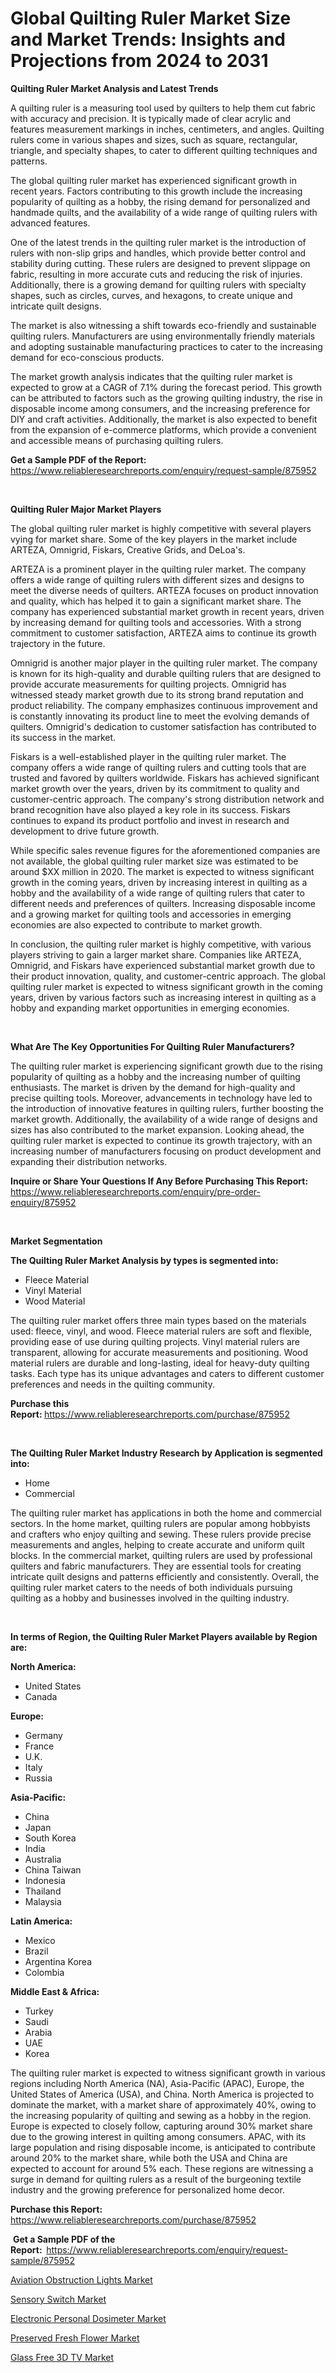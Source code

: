 <p><h1>Global Quilting Ruler Market Size and Market Trends: Insights and Projections from 2024 to 2031</h1></p><p><strong>Quilting Ruler Market Analysis and Latest Trends</strong></p>
<p><p>A quilting ruler is a measuring tool used by quilters to help them cut fabric with accuracy and precision. It is typically made of clear acrylic and features measurement markings in inches, centimeters, and angles. Quilting rulers come in various shapes and sizes, such as square, rectangular, triangle, and specialty shapes, to cater to different quilting techniques and patterns.</p><p>The global quilting ruler market has experienced significant growth in recent years. Factors contributing to this growth include the increasing popularity of quilting as a hobby, the rising demand for personalized and handmade quilts, and the availability of a wide range of quilting rulers with advanced features.</p><p>One of the latest trends in the quilting ruler market is the introduction of rulers with non-slip grips and handles, which provide better control and stability during cutting. These rulers are designed to prevent slippage on fabric, resulting in more accurate cuts and reducing the risk of injuries. Additionally, there is a growing demand for quilting rulers with specialty shapes, such as circles, curves, and hexagons, to create unique and intricate quilt designs.</p><p>The market is also witnessing a shift towards eco-friendly and sustainable quilting rulers. Manufacturers are using environmentally friendly materials and adopting sustainable manufacturing practices to cater to the increasing demand for eco-conscious products.</p><p>The market growth analysis indicates that the quilting ruler market is expected to grow at a CAGR of 7.1% during the forecast period. This growth can be attributed to factors such as the growing quilting industry, the rise in disposable income among consumers, and the increasing preference for DIY and craft activities. Additionally, the market is also expected to benefit from the expansion of e-commerce platforms, which provide a convenient and accessible means of purchasing quilting rulers.</p></p>
<p><strong>Get a Sample PDF of the Report:&nbsp;</strong> <a href="https://www.reliableresearchreports.com/enquiry/request-sample/875952">https://www.reliableresearchreports.com/enquiry/request-sample/875952</a></p>
<p>&nbsp;</p>
<p><strong>Quilting Ruler Major Market Players</strong></p>
<p><p>The global quilting ruler market is highly competitive with several players vying for market share. Some of the key players in the market include ARTEZA, Omnigrid, Fiskars, Creative Grids, and DeLoa's.</p><p>ARTEZA is a prominent player in the quilting ruler market. The company offers a wide range of quilting rulers with different sizes and designs to meet the diverse needs of quilters. ARTEZA focuses on product innovation and quality, which has helped it to gain a significant market share. The company has experienced substantial market growth in recent years, driven by increasing demand for quilting tools and accessories. With a strong commitment to customer satisfaction, ARTEZA aims to continue its growth trajectory in the future.</p><p>Omnigrid is another major player in the quilting ruler market. The company is known for its high-quality and durable quilting rulers that are designed to provide accurate measurements for quilting projects. Omnigrid has witnessed steady market growth due to its strong brand reputation and product reliability. The company emphasizes continuous improvement and is constantly innovating its product line to meet the evolving demands of quilters. Omnigrid's dedication to customer satisfaction has contributed to its success in the market.</p><p>Fiskars is a well-established player in the quilting ruler market. The company offers a wide range of quilting rulers and cutting tools that are trusted and favored by quilters worldwide. Fiskars has achieved significant market growth over the years, driven by its commitment to quality and customer-centric approach. The company's strong distribution network and brand recognition have also played a key role in its success. Fiskars continues to expand its product portfolio and invest in research and development to drive future growth.</p><p>While specific sales revenue figures for the aforementioned companies are not available, the global quilting ruler market size was estimated to be around $XX million in 2020. The market is expected to witness significant growth in the coming years, driven by increasing interest in quilting as a hobby and the availability of a wide range of quilting rulers that cater to different needs and preferences of quilters. Increasing disposable income and a growing market for quilting tools and accessories in emerging economies are also expected to contribute to market growth.</p><p>In conclusion, the quilting ruler market is highly competitive, with various players striving to gain a larger market share. Companies like ARTEZA, Omnigrid, and Fiskars have experienced substantial market growth due to their product innovation, quality, and customer-centric approach. The global quilting ruler market is expected to witness significant growth in the coming years, driven by various factors such as increasing interest in quilting as a hobby and expanding market opportunities in emerging economies.</p></p>
<p>&nbsp;</p>
<p><strong>What Are The Key Opportunities For Quilting Ruler Manufacturers?</strong></p>
<p><p>The quilting ruler market is experiencing significant growth due to the rising popularity of quilting as a hobby and the increasing number of quilting enthusiasts. The market is driven by the demand for high-quality and precise quilting tools. Moreover, advancements in technology have led to the introduction of innovative features in quilting rulers, further boosting the market growth. Additionally, the availability of a wide range of designs and sizes has also contributed to the market expansion. Looking ahead, the quilting ruler market is expected to continue its growth trajectory, with an increasing number of manufacturers focusing on product development and expanding their distribution networks.</p></p>
<p><strong>Inquire or Share Your Questions If Any Before Purchasing This Report:</strong> <a href="https://www.reliableresearchreports.com/enquiry/pre-order-enquiry/875952">https://www.reliableresearchreports.com/enquiry/pre-order-enquiry/875952</a></p>
<p>&nbsp;</p>
<p><strong>Market Segmentation</strong></p>
<p><strong>The Quilting Ruler Market Analysis by types is segmented into:</strong></p>
<p><ul><li>Fleece Material</li><li>Vinyl Material</li><li>Wood Material</li></ul></p>
<p><p>The quilting ruler market offers three main types based on the materials used: fleece, vinyl, and wood. Fleece material rulers are soft and flexible, providing ease of use during quilting projects. Vinyl material rulers are transparent, allowing for accurate measurements and positioning. Wood material rulers are durable and long-lasting, ideal for heavy-duty quilting tasks. Each type has its unique advantages and caters to different customer preferences and needs in the quilting community.</p></p>
<p><strong>Purchase this Report:&nbsp;</strong><a href="https://www.reliableresearchreports.com/purchase/875952">https://www.reliableresearchreports.com/purchase/875952</a></p>
<p>&nbsp;</p>
<p><strong>The Quilting Ruler Market Industry Research by Application is segmented into:</strong></p>
<p><ul><li>Home</li><li>Commercial</li></ul></p>
<p><p>The quilting ruler market has applications in both the home and commercial sectors. In the home market, quilting rulers are popular among hobbyists and crafters who enjoy quilting and sewing. These rulers provide precise measurements and angles, helping to create accurate and uniform quilt blocks. In the commercial market, quilting rulers are used by professional quilters and fabric manufacturers. They are essential tools for creating intricate quilt designs and patterns efficiently and consistently. Overall, the quilting ruler market caters to the needs of both individuals pursuing quilting as a hobby and businesses involved in the quilting industry.</p></p>
<p>&nbsp;</p>
<p><strong>In terms of Region, the Quilting Ruler Market Players available by Region are:</strong></p>
<p>
    <p> <strong> North America: </strong>
        <ul>
            <li>United States</li>
            <li>Canada</li>
        </ul>
        </p> 
    <p> <strong> Europe: </strong>
        <ul>
            <li>Germany</li>
            <li>France</li>
            <li>U.K.</li>
            <li>Italy</li>
            <li>Russia</li>
        </ul>
        </p> 
    <p> <strong> Asia-Pacific: </strong>
        <ul>
            <li>China</li>
            <li>Japan</li>
            <li>South Korea</li>
            <li>India</li>
            <li>Australia</li>
            <li>China Taiwan</li>
            <li>Indonesia</li>
            <li>Thailand</li>
            <li>Malaysia</li>
        </ul>
        </p> 
    <p> <strong> Latin America: </strong>
        <ul>
            <li>Mexico</li>
            <li>Brazil</li>
            <li>Argentina Korea</li>
            <li>Colombia</li>
        </ul>
        </p> 
    <p> <strong> Middle East & Africa: </strong>
        <ul>
            <li>Turkey</li>
            <li>Saudi</li>
            <li>Arabia</li>
            <li>UAE</li>
            <li>Korea</li>
        </ul>
    </p>
    </p>
<p><p>The quilting ruler market is expected to witness significant growth in various regions including North America (NA), Asia-Pacific (APAC), Europe, the United States of America (USA), and China. North America is projected to dominate the market, with a market share of approximately 40%, owing to the increasing popularity of quilting and sewing as a hobby in the region. Europe is expected to closely follow, capturing around 30% market share due to the growing interest in quilting among consumers. APAC, with its large population and rising disposable income, is anticipated to contribute around 20% to the market share, while both the USA and China are expected to account for around 5% each. These regions are witnessing a surge in demand for quilting rulers as a result of the burgeoning textile industry and the growing preference for personalized home decor.</p></p>
<p><strong>Purchase this Report: </strong><a href="https://www.reliableresearchreports.com/purchase/875952">https://www.reliableresearchreports.com/purchase/875952</a></p>
<p>&nbsp;<strong>Get a Sample PDF of the Report:&nbsp;&nbsp;</strong><a href="https://www.reliableresearchreports.com/enquiry/request-sample/875952">https://www.reliableresearchreports.com/enquiry/request-sample/875952</a></p>
<p><strong></strong></p>
<p><p><a href="https://medium.com/@avacampbell767/aviation-obstruction-lights-market-furnishes-information-on-market-share-market-trends-and-market-1c0bf429befb">Aviation Obstruction Lights Market</a></p><p><a href="https://medium.com/@avacampbell767/sensory-switch-market-insight-market-trends-growth-forecasted-from-2024-to-2031-cf8687718809">Sensory Switch Market</a></p><p><a href="https://medium.com/@avacampbell767/electronic-personal-dosimeter-market-trends-forecast-and-competitive-analysis-to-2031-c5e2ec1ec059">Electronic Personal Dosimeter Market</a></p><p><a href="https://medium.com/p/3973b0066125/edit">Preserved Fresh Flower Market</a></p><p><a href="https://medium.com/@avacampbell767/glass-free-3d-tv-market-size-cagr-trends-2024-2030-88841e864626">Glass Free 3D TV Market</a></p></p>